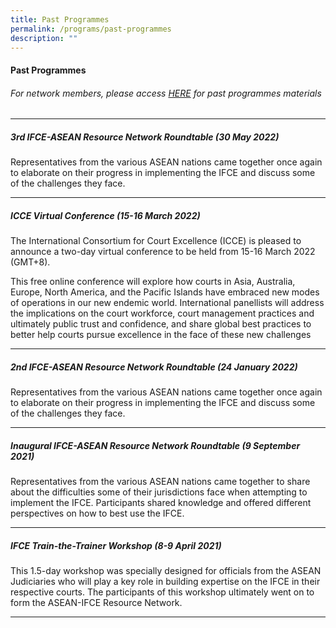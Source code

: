 ```yaml
---
title: Past Programmes
permalink: /programs/past-programmes
description: ""
---
```

#### **Past Programmes**
###### For network members, please access  [HERE](https://tinyurl.com/ASEAN-IFCE-Network-Materials) for past programmes materials

---

##### 3rd IFCE-ASEAN Resource Network Roundtable (30 May 2022)

Representatives from the various ASEAN nations came together once again to elaborate on their progress in implementing the IFCE and discuss some of the challenges they face.

---

##### ICCE Virtual Conference (15-16 March 2022)

The International Consortium for Court Excellence (ICCE) is pleased to announce a two-day virtual conference to be held from 15-16 March 2022 (GMT+8).

This free online conference will explore how courts in Asia, Australia, Europe, North America, and the Pacific Islands have embraced new modes of operations in our new endemic world. International panellists will address the implications on the court workforce, court management practices and ultimately public trust and confidence, and share global best practices to better help courts pursue excellence in the face of these new challenges

---

##### 2nd IFCE-ASEAN Resource Network Roundtable (24 January 2022)

Representatives from the various ASEAN nations came together once again to elaborate on their progress in implementing the IFCE and discuss some of the challenges they face.

---

##### Inaugural IFCE-ASEAN Resource Network Roundtable (9 September 2021)

Representatives from the various ASEAN nations came together to share about the difficulties some of their jurisdictions face when attempting to implement the IFCE. Participants shared knowledge and offered different perspectives on how to best use the IFCE.

---

##### IFCE Train-the-Trainer Workshop (8-9 April 2021)

This 1.5-day workshop was specially designed for officials from the ASEAN Judiciaries who will play a key role in building expertise on the IFCE in their respective courts. The participants of this workshop ultimately went on to form the ASEAN-IFCE Resource Network.

---
